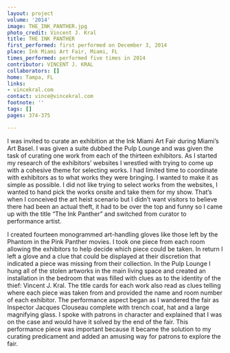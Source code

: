 ```yaml
---
layout: project
volume: '2014'
image: THE_INK_PANTHER.jpg
photo_credit: Vincent J. Kral
title: THE INK PANTHER
first_performed: first performed on December 3, 2014
place: Ink Miami Art Fair, Miami, FL
times_performed: performed five times in 2014
contributor: VINCENT J. KRAL
collaborators: []
home: Tampa, FL
links:
- vincekral.com
contact: vince@vincekral.com
footnote: ''
tags: []
pages: 374-375

---
```


I was invited to curate an exhibition at the Ink Miami Art Fair during Miami’s Art Basel. I was given a suite dubbed the Pulp Lounge and was given the task of curating one work from each of the thirteen exhibitors. As I started my research of the exhibitors’ websites I wrestled with trying to come up with a cohesive theme for selecting works. I had limited time to coordinate with exhibitors as to what works they were bringing. I wanted to make it as simple as possible. I did not like trying to select works from the websites, I wanted to hand pick the works onsite and take them for my show. That’s when I conceived the art heist scenario but I didn’t want visitors to believe there had been an actual theft, it had to be over the top and funny so I came up with the title “The Ink Panther” and switched from curator to performance artist.

I created fourteen monogrammed art-handling gloves like those left by the Phantom in the Pink Panther movies. I took one piece from each room allowing the exhibitors to help decide which piece could be taken. In return I left a glove and a clue that could be displayed at their discretion that indicated a piece was missing from their collection. In the Pulp Lounge I hung all of the stolen artworks in the main living space and created an installation in the bedroom that was filled with clues as to the identity of the thief: Vincent J. Kral. The title cards for each work also read as clues telling where each piece was taken from and provided the name and room number of each exhibitor. The performance aspect began as I wandered the fair as Inspector Jacques Clouseau complete with trench coat, hat and a large magnifying glass. I spoke with patrons in character and explained that I was on the case and would have it solved by the end of the fair. This performance piece was important because it became the solution to my curating predicament and added an amusing way for patrons to explore the fair.

